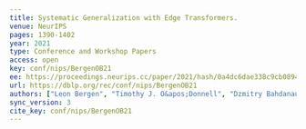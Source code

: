 ```yaml
---
title: Systematic Generalization with Edge Transformers.
venue: NeurIPS
pages: 1390-1402
year: 2021
type: Conference and Workshop Papers
access: open
key: conf/nips/BergenOB21
ee: https://proceedings.neurips.cc/paper/2021/hash/0a4dc6dae338c9cb08947c07581f77a2-Abstract.html
url: https://dblp.org/rec/conf/nips/BergenOB21
authors: ["Leon Bergen", "Timothy J. O&apos;Donnell", "Dzmitry Bahdanau"]
sync_version: 3
cite_key: conf/nips/BergenOB21
---
```

